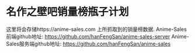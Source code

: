 # 名作之壁吧销量榜瓶子计划
这里将会存储https://anime-sales.com 上所抓取到的销量榜数据.
Anime-Sales前端github地址: https://github.com/hanFengSan/anime-sales-server 
Anime-Sales服务端github地址: https://github.com/hanFengSan/anime-sales